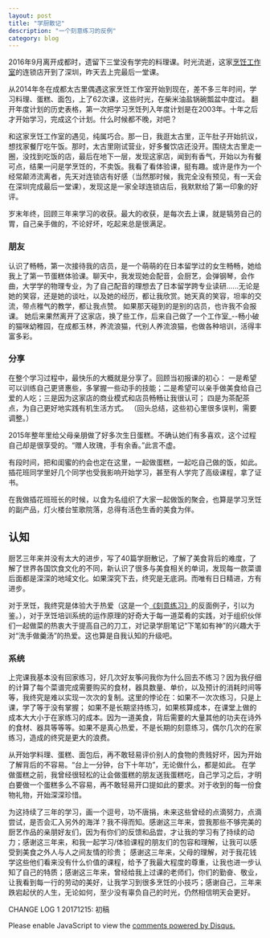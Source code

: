 ```yaml
---
layout: post
title: "学厨散记"
description: "一个刻意练习的反例"
category: blog
---
```




2016年9月离开成都时，遗留下三堂没有学完的料理课。时光流逝，这家[烹饪工作室](http://www.abc-cooking.com.cn/)的连锁店开到了深圳，昨天去上完最后一堂课。

从2014年冬在成都太古里偶遇这家烹饪工作室开始到现在，差不多三年时间，学习料理、蛋糕、面包，上了62次课，这些时光，在柴米油盐锅碗瓢盆中度过。
翻开年度计划的历史表格，第一次把学习烹饪列入年度计划是在2003年。十年之后才开始学习，完成这个计划。什么时候都不晚，对吧？

和这家烹饪工作室的遇见，纯属巧合。那一日，我逛太古里，正午肚子开始抗议，想找家餐厅吃午饭。那时，太古里刚试营业，好多餐饮店还没开。围绕太古里走一圈，没找到吃饭的店，最后在地下一层，发现这家店，闻到有香气，开始以为有餐可点，结果一问是学烹饪的，不卖饭。我看了看体验课，挺有趣。或许是作为一个经常颠沛流离者，先天对连锁店有好感（当然那时候，我完全没有预见，有一天会在深圳完成最后一堂课），发现这是一家全球连锁店后，我默默给了第一印象的好评。
  
 
岁末年终，回顾三年来学习的收获。最大的收获，是每次去上课，就是犒劳自己的胃，自己亲手做的，不论好坏，吃起来总是很满足。

### 朋友

认识了畅畅，第一次接待我的店员，是一个萌萌的在日本留学过的女生畅畅，她给我上了第一节蛋糕体验课。聊天中，我发现她会配音，会厨艺，会弹钢琴，会作曲，大学学的物理专业，为了自己配音的理想去了日本留学跨专业读研......无论是她的笑容，还是她的谈吐，以及她的经历，都让我欣赏。她天真的笑容，坦率的交流，带点稚气的教学，都让我点赞。
如果那天碰到的是别的店员，也许我不会报课。
她后来果然离开了这家店，换了些工作，后来自己做了一个工作室_--畅小破的猫咪幼稚园，在成都玉林，养流浪猫，代别人养流浪猫，也做各种培训，活得丰富多彩。

### 分享

在整个学习过程中，最快乐的大概就是分享了。回顾当初报课的初心： 一是希望可以训练自己更贤惠些，多掌握一些动手的技能；二是希望可以亲手做美食给自己爱的人吃；三是因为这家店的商业模式和店员畅畅让我很认可； 四是为茶配茶点，为自己更好地实践有机生活方式。
（回头总结，这些初心里很多误判，需要调整。）
 
2015年整年里给父母亲朋做了好多次生日蛋糕。不确认她们有多喜欢，这个过程自己却是很享受的。“赠人玫瑰，手有余香。”此言不虚。
 
有段时间，把和闺蜜的约会也定在这里，一起做蛋糕，一起吃自己做的饭，如此。插花班同学里好几个同学也受我影响开始学习，甚至有人学完了高级课程，拿了证书。

在我做插花班班长的时候，以食为名组织了大家一起做饭的聚会，也算是学习烹饪的副产品，灯火楼台笙歌院落，总得有活色生香的美食为伴。

## 认知

厨艺三年来并没有太大的进步，写了40篇学厨散记，了解了美食背后的难度，了解了世界各国饮食文化的不同，新认识了很多与美食相关的单词，发现每一款菜谱后面都是深深的地域文化。如果深究下去，终究是无底洞。而唯有日日精进，方有进步。

对于烹饪，我终究是体验大于热爱（这是一个[《刻意练习》](https://book.douban.com/subject/26895993/)的反面例子，引以为鉴。），对于烹饪培训系统的运作原理的好奇大于每一道菜肴的实践，对于组织伙伴们一起做菜的热衷大于提高自己的刀工，对记录学厨笔记“下笔如有神”的兴趣大于对“洗手做羹汤”的热爱。这也算是自我认知的升级吧。

### 系统

上完课我基本没有回家练习，好几次好友筝问我你为什么回去不练习？因为我仔细的计算了每个菜谱完成需要购买的食材，器具数量、单价，以及预计的消耗时间等等，我终究是难以实现一次次的复制。这里的悖论在：如果不一次次练习，只是上课，学了等于没有掌握； 如果不是长期坚持练习，如果核算成本，在课堂上做的成本大大小于在家练习的成本。因为一道美食，背后需要的大量其他的功夫在诗外的食材、器具等等等。如果不是真心热爱，不是长期的刻意练习，偶尔几次的在家练习，造成的终究是更大的浪费。

从开始学料理、蛋糕、面包后，再不敢轻易评价别人的食物的贵贱好坏，因为开始了解背后的不容易。“台上一分钟，台下十年功”，无论做什么，都是如此。 
在学做蛋糕之前，我曾经很轻松的让会做蛋糕的朋友送我蛋糕吃，自己学习之后，才明白要做一个蛋糕多么不容易，再不敢轻易开口提如此的要求。对于收到的每一份食物礼物，开始深深珍惜。

为这持续了三年的学习，画一个逗号，功不唐捐，未来这些曾经的点滴努力，点滴尝试，是否会汇入另外的海洋？我不得而知。感谢这三年来，尝我那些不够完美的厨艺作品的亲朋好友们，因为有你们的反馈和品尝，才让我的学习有了持续的动力；感谢这三年来，和我一起学习/体验课程的朋友们的包容和理解，让我可以感受到美食之外人与人之间友情的珍贵； 感谢这三年来，父母的理解，对于我花钱学这些他们看来没有什么价值的课程，给予了我最大程度的尊重，让我也进一步认知了自己的特质；感谢这三年来，曾经给我上过课的老师们，你们的勤奋、敬业，让我看到每一行的劳动的美好，让我学习到很多烹饪的小技巧；感谢自己，三年来跌宕起伏的人生，无论如何，至少没有辜负自己的时光，仍然相信明天会更好。



CHANGE LOG
1 20171215: 初稿

<div id="disqus_thread"></div>
<script>

/**
*  RECOMMENDED CONFIGURATION VARIABLES: EDIT AND UNCOMMENT THE SECTION BELOW TO INSERT DYNAMIC VALUES FROM YOUR PLATFORM OR CMS.
*  LEARN WHY DEFINING THESE VARIABLES IS IMPORTANT: https://disqus.com/admin/universalcode/#configuration-variables*/
/*
var disqus_config = function () {
this.page.url = https://violettianjie.github.io;  // Replace PAGE_URL with your page's canonical URL variable
this.page.identifier = https://violettianjie.github.io; // Replace PAGE_IDENTIFIER with your page's unique identifier variable
};
*/
(function() { // DON'T EDIT BELOW THIS LINE
var d = document, s = d.createElement('script');
s.src = 'https://https-violettianjie-github-io-1.disqus.com/embed.js';
s.setAttribute('data-timestamp', +new Date());
(d.head || d.body).appendChild(s);
})();
</script>
<noscript>Please enable JavaScript to view the <a href="https://disqus.com/?ref_noscript">comments powered by Disqus.</a></noscript>



